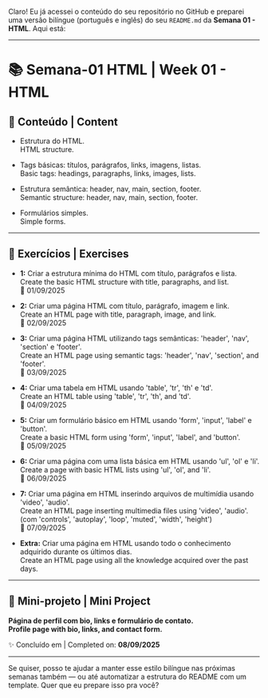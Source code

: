 Claro! Eu já acessei o conteúdo do seu repositório no GitHub e preparei uma versão bilíngue (português e inglês) do seu `README.md` da **Semana 01 - HTML**. Aqui está:

---

# 📚 Semana-01 HTML | Week 01 - HTML

## 📌 Conteúdo | Content

- Estrutura do HTML.  
  HTML structure.

- Tags básicas: títulos, parágrafos, links, imagens, listas.  
  Basic tags: headings, paragraphs, links, images, lists.

- Estrutura semântica: header, nav, main, section, footer.  
  Semantic structure: header, nav, main, section, footer.

- Formulários simples.  
  Simple forms.

---

## 📝 Exercícios | Exercises

- **1:** Criar a estrutura mínima do HTML com título, parágrafos e lista.  
  Create the basic HTML structure with title, paragraphs, and list.  
  📅 01/09/2025

- **2:** Criar uma página HTML com título, parágrafo, imagem e link.  
  Create an HTML page with title, paragraph, image, and link.  
  📅 02/09/2025

- **3:** Criar uma página HTML utilizando tags semânticas: 'header', 'nav', 'section' e 'footer'.  
  Create an HTML page using semantic tags: 'header', 'nav', 'section', and 'footer'.  
  📅 03/09/2025

- **4:** Criar uma tabela em HTML usando 'table', 'tr', 'th' e 'td'.  
  Create an HTML table using 'table', 'tr', 'th', and 'td'.  
  📅 04/09/2025

- **5:** Criar um formulário básico em HTML usando 'form', 'input', 'label' e 'button'.  
  Create a basic HTML form using 'form', 'input', 'label', and 'button'.  
  📅 05/09/2025

- **6:** Criar uma página com uma lista básica em HTML usando 'ul', 'ol' e 'li'.  
  Create a page with basic HTML lists using 'ul', 'ol', and 'li'.  
  📅 06/09/2025

- **7:** Criar uma página em HTML inserindo arquivos de multimídia usando 'video', 'audio'.  
  Create an HTML page inserting multimedia files using 'video', 'audio'.  
  (com 'controls', 'autoplay', 'loop', 'muted', 'width', 'height')  
  📅 07/09/2025

- **Extra:** Criar uma página em HTML usando todo o conhecimento adquirido durante os últimos dias.  
  Create an HTML page using all the knowledge acquired over the past days.

---

## 🚀 Mini-projeto | Mini Project

**Página de perfil com bio, links e formulário de contato.**  
**Profile page with bio, links, and contact form.**

✨ Concluído em | Completed on: **08/09/2025**

---

Se quiser, posso te ajudar a manter esse estilo bilíngue nas próximas semanas também — ou até automatizar a estrutura do README com um template. Quer que eu prepare isso pra você?
